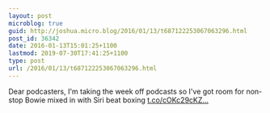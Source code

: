 ```yaml
---
layout: post
microblog: true
guid: http://joshua.micro.blog/2016/01/13/t687122253067063296.html
post_id: 36342
date: 2016-01-13T15:01:25+1100
lastmod: 2019-07-30T17:41:25+1100
type: post
url: /2016/01/13/t687122253067063296.html
---
```

Dear podcasters, I'm taking the week off podcasts so I've got room for non-stop Bowie mixed in with Siri beat boxing [t.co/cOKc29cKZ...](https://t.co/cOKc29cKZ7)
